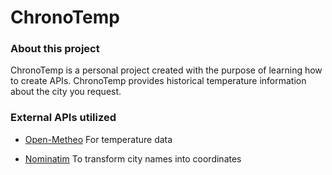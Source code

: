# ChronoTemp

### About this project

ChronoTemp is a personal project created with the purpose of learning how to create APIs.
ChronoTemp provides historical temperature information about the city you request.

### External APIs utilized

- [Open-Metheo](https://open-meteo.com/) For temperature data

- [Nominatim](https://nominatim.openstreetmap.org/ui/search.html) To transform city names into coordinates